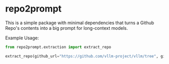 # repo2prompt

This is a simple package with minimal dependencies that turns a Github Repo's contents into a big prompt for long-context models.

Example Usage:

```python
from repo2prompt.extraction import extract_repo

extract_repo(github_url="https://github.com/vllm-project/vllm/tree", github_token="your_github_token")
```

